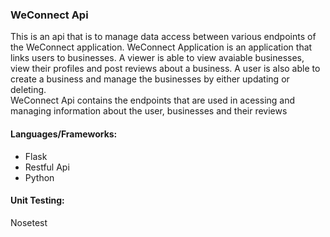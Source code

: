 <h3>WeConnect Api</h3>

This is an api that is to manage data access between various endpoints of the WeConnect application. WeConnect Application is an application that links users to businesses. A viewer is able to view avaiable businesses, view their profiles and post reviews about a business. A user is also able to create a business and manage the businesses by either updating or deleting.<br>
WeConnect Api contains the endpoints that are used in acessing and managing information about the user, businesses and their reviews

<h4>Languages/Frameworks:</h4>
<ul>
  <li>Flask</li>
  <li>Restful Api</li>
  <li>Python</li>
 </ul>

<h4>Unit Testing:</h4>
Nosetest


